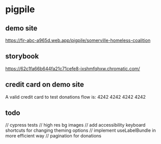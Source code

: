 # pigpile

## demo site
https://fir-abc-a965d.web.app/pigpile/somerville-homeless-coalition

## storybook
https://62c1fa66b644fa21c71cefe8-ixshmfqhxw.chromatic.com/

## credit card on demo site
A valid credit card to test donations flow is: 4242 4242 4242 4242

## todo
// cypress tests
// high res bg images
// add accessibility keyboard shortcuts for changing theming options
// implement useLabelBundle in more efficient way
// pagination for donations
